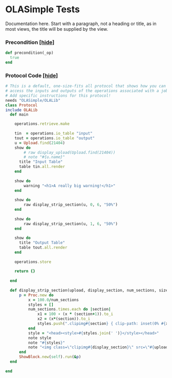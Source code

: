 # OLASimple Tests

Documentation here. Start with a paragraph, not a heading or title, as in most views, the title will be supplied by the view.






### Precondition <a href='#' id='precondition'>[hide]</a>
```ruby
def precondition(_op)
  true
end
```

### Protocol Code <a href='#' id='protocol'>[hide]</a>
```ruby
# This is a default, one-size-fits all protocol that shows how you can 
# access the inputs and outputs of the operations associated with a job.
# Add specific instructions for this protocol!
needs "OLASimple/OLALib"
class Protocol
include OLALib
  def main

    operations.retrieve.make
    
    tin  = operations.io_table "input"
    tout = operations.io_table "output"
    u = Upload.find(21404)
    show do 
        # raw display_upload(Upload.find(21404))
        # note "#{u.name}"
      title "Input Table"
      table tin.all.render
    end
    
    show do
        warning "<h1>A really big warning!</h1>" 
    end
    
    show do
        raw display_strip_section(u, 0, 6, "50%")
    end
    
    show do
        raw display_strip_section(u, 1, 6, "50%")
    end
    
    show do 
      title "Output Table"
      table tout.all.render
    end
    
    operations.store
    
    return {}
    
  end
  
  def display_strip_section(upload, display_section, num_sections, size)
      p = Proc.new do
          x = 100.0/num_sections
          styles = []
          num_sections.times.each do |section|
              x1 = 100 - (x * (section+1)).to_i
              x2 = (x*(section)).to_i
              styles.push(".clipimg#{section} { clip-path: inset(0% #{x1}% 0% #{x2}%); }")
          end
          style = "<head><style>#{styles.join(' ')}</style></head>"
          note style
          note "#{styles}"
          note "<img class=\"clipimg#{display_section}\" src=\"#{upload.expiring_url}\" width=\"#{size}\"></img>" 
      end
      ShowBlock.new(self).run(&p)
  end
  
end

```

